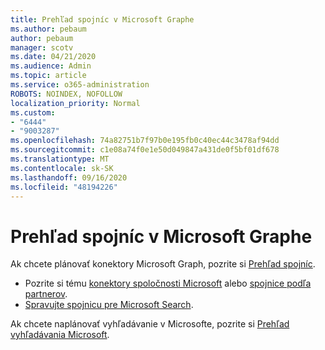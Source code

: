 ```yaml
---
title: Prehľad spojníc v Microsoft Graphe
ms.author: pebaum
author: pebaum
manager: scotv
ms.date: 04/21/2020
ms.audience: Admin
ms.topic: article
ms.service: o365-administration
ROBOTS: NOINDEX, NOFOLLOW
localization_priority: Normal
ms.custom:
- "6444"
- "9003287"
ms.openlocfilehash: 74a82751b7f97b0e195fb0c40ec44c3478af94dd
ms.sourcegitcommit: c1e08a74f0e1e50d049847a431de0f5bf01df678
ms.translationtype: MT
ms.contentlocale: sk-SK
ms.lasthandoff: 09/16/2020
ms.locfileid: "48194226"
---
```

# <a name="overview-of-microsoft-graph-connectors"></a>Prehľad spojníc v Microsoft Graphe

Ak chcete plánovať konektory Microsoft Graph, pozrite si  [Prehľad spojníc](https://docs.microsoft.com/microsoftsearch/connectors-overview).

- Pozrite si tému [konektory spoločnosti Microsoft](https://docs.microsoft.com/microsoftsearch/connectors-gallery#Microsoft) alebo  [spojnice podľa partnerov](https://docs.microsoft.com/microsoftsearch/connectors-gallery#Partners).
- [Spravujte spojnicu pre Microsoft Search](https://docs.microsoft.com/microsoftsearch/manage-connector).

Ak chcete naplánovať vyhľadávanie v Microsofte, pozrite si  [Prehľad vyhľadávania Microsoft](https://docs.microsoft.com/microsoftsearch/overview-microsoft-search).
